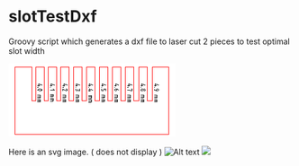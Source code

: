 # slotTestDxf
Groovy script which generates a dxf file to laser cut 2 pieces to test optimal slot width

![](graphics/slotTestDxf.png?raw=true)

Here is an svg image. ( does not display )
![Alt text](https://rawgit.com/ikeamanual/slotTestDxf/graphics/slotTestDxf.svg)
<img src="https://rawgit.com/ikeamanual/slotTestDxf/graphics/slotTestDxf.svg">
